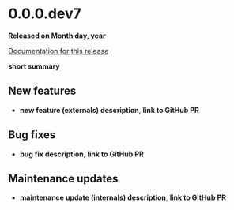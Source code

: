 # 0.0.0.dev7

**Released on __Month__ __day__, __year__**

[Documentation for this release](https://cotainr.readthedocs.org/en/__version__tag__/)

__short summary__

## New features

- __new feature (externals) description__, __link to GitHub PR__

## Bug fixes

- __bug fix description__, __link to GitHub PR__

## Maintenance updates

- __maintenance update (internals) description__, __link to GitHub PR__
